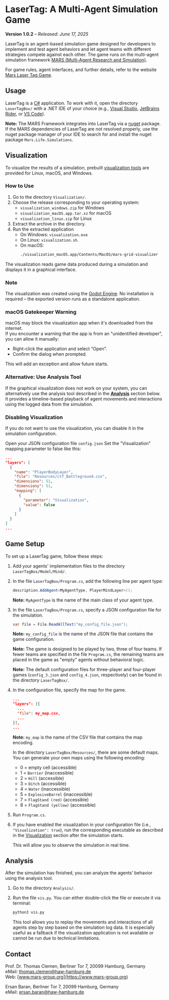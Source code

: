 # LaserTag: A Multi-Agent Simulation Game
**Version 1.0.2** – *Released: June 17, 2025*


LaserTag is an agent-based simulation game designed for developers to implement and test agent behaviors and let agent teams with different strategies compete against each other. The game runs on the multi-agent simulation framework [MARS (Multi-Agent Research and Simulation)](https://mars-group-haw.github.io/index.html).

For game rules, agent interfaces, and further details, refer to the website [Mars Laser Tag Game](https://www.mars-group.org/model-mars-laser-tag-game/).


## Usage

LaserTag is a [C#](https://learn.microsoft.com/en-us/dotnet/csharp/) application. To work with it, open the directory `LaserTagBox/` with a .NET IDE of your choice (e.g., [Visual Studio](https://visualstudio.microsoft.com/), [JetBrains Rider](https://www.jetbrains.com/rider/), or [VS Code](https://code.visualstudio.com/)).

**Note:** The MARS Framework integrates into LaserTag via a [nuget](https://www.nuget.org/) package. If the MARS dependencies of LaserTag are not resolved properly, use the nuget package manager of your IDE to search for and install the nuget package `Mars.Life.Simulations`.

## Visualization

To visualize the results of a simulation, prebuilt [visualization tools](https://github.com/MARS-Group-HAW/mars-grid-visualizer/releases) are provided for Linux, macOS, and Windows.

### How to Use

1. Go to the directory `Visualization/`.
2. Choose the release corresponding to your operating system:
   - `visualization_windows.zip` for Windows
   - `visualization_macOS.app.tar.xz` for macOS
   - `visualization_linux.zip` for Linux
3. Extract the archive in the directory.
4. Run the extracted application 
   - On Windows: `visualization.exe`
   - On Linux: `visualization.sh`.
   - On macOS:  
     ```bash
     ./visualization_macOS.app/Contents/MacOS/mars-grid-visualizer
     ```


The visualization reads game data produced during a simulation and displays it in a graphical interface.



### Note

The visualization was created using the [Godot Engine](https://godotengine.org/). No installation is required – the exported version runs as a standalone application.

### macOS Gatekeeper Warning

macOS may block the visualization app when it's downloaded from the internet.  
If you encounter a warning that the app is from an "unidentified developer", you can allow it manually:

- Right-click the application and select “Open”.
- Confirm the dialog when prompted.

This will add an exception and allow future starts.

### Alternative: Use Analysis Tool

If the graphical visualization does not work on your system, you can alternatively use the analysis tool described in the [**Analysis**](#analysis) section below. It provides a timeline-based playback of agent movements and interactions using the logged data from the simulation.



### Disabling Visualization
If you do not want to use the visualization, you can disable it in the simulation configuration.

Open your JSON configuration file `config.json` Set the "Visualization" mapping parameter to false like this:
```json
...
"layers": [
  {
    "name": "PlayerBodyLayer",
    "file": "Resources/ctf_Battleground.csv",
    "dimensionx": 51,
    "dimensiony": 51,
    "mapping": [
      {
        "parameter": "Visualization",
        "value": false
      }
    ]
  }
]
...
```

## Game Setup

To set up a LaserTag game, follow these steps:

1. Add your agents' implementation files to the directory `LaserTagBox/Model/Mind/`.

2. In the file `LaserTagBox/Program.cs`, add the following line per agent type:

   ```csharp
   description.AddAgent<MyAgentType, PlayerMindLayer>();
   ```

   **Note:** `MyAgentType` is the name of the main class of your agent type.

3. In the file `LaserTagBox/Program.cs`, specify a JSON configuration file for the simulation.

   ```csharp
   var file = File.ReadAllText("my_config_file.json");
   ```

   **Note:** `my_config_file` is the name of the JSON file that contains the game configuration.

   **Note:** The game is designed to be played by two, three of four teams. If fewer teams are specified in the file `Program.cs`, the remaining teams are placed in the game as "empty" agents without behavioral logic.

   **Note:** The default configuration files for three-player and four-player games (`config_3.json` and `config_4.json`, respectively) can be found in the directory `LaserTagBox/`.

4. In the configuration file, specify the map for the game.

   ```json
   ...
   "layers": [{
     ...
     "file": my_map.csv,
     ...
   }],
   ...
   ```

   **Note:** `my_map` is the name of the CSV file that contains the map encoding.

   In the directory `LaserTagBox/Resources/`, there are some default maps. You can generate your own maps using the following encoding:

   - 0 = empty cell (accessible)
   - 1 = `Barrier` (inaccessible)
   - 2 = `Hill` (accessible)
   - 3 = `Ditch` (accessible)
   - 4 = `Water` (inaccessible)
   - 5 = `ExplosiveBarrel` (inaccessible)
   - 7 = `FlagStand (red)` (accessible)
   - 8 = `FlagStand (yellow)` (accessible)

5. Run `Program.cs`.
6. If you have enabled the visualization in your configuration file (i.e., `"Visualization": true`), run the corresponding executable as described in the [Visualization](#visualization) section after the simulation starts.

   This will allow you to observe the simulation in real time.


## Analysis

After the simulation has finished, you can analyze the agents’ behavior using the analysis tool.

1. Go to the directory `Analysis/`.
2. Run the file `vis.py`. You can either double-click the file or execute it via terminal:

   ```bash
   python3 vis.py
   ```

    This tool allows you to replay the movements and interactions of all agents step by step based on the simulation log data. It is especially useful as a fallback if the visualization application is not available or cannot be run due to technical limitations.

## Contact

Prof. Dr. Thomas Clemen, Berliner Tor 7, 20099 Hamburg, Germany  
eMail: [thomas.clemen@haw-hamburg.de](mailto:thomas.clemen@haw-hamburg.de)  
Web: [www.mars-group.org](https://www.mars-group.org)

Ersan Baran, Berliner Tor 7, 20099 Hamburg, Germany  
eMail: [ersan.baran@haw-hamburg.de](mailto:ersan.baran@haw-hamburg.de)  
